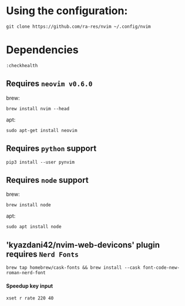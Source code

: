 # Using the configuration:


```console
git clone https://github.com/ra-res/nvim ~/.config/nvim
```

# Dependencies

```console
:checkhealth
```

## Requires `neovim v0.6.0`

brew:
```console
brew install nvim --head
```

apt:
```console
sudo apt-get install neovim
```

## Requires `python` support

```console
pip3 install --user pynvim
```

## Requires `node` support

brew:
```console
brew install node
```

apt:
```console
sudo apt install node
```

## 'kyazdani42/nvim-web-devicons' plugin requires `Nerd Fonts`
```console
brew tap homebrew/cask-fonts && brew install --cask font-code-new-roman-nerd-font
```

####  Speedup key input

```console
xset r rate 220 40
```
